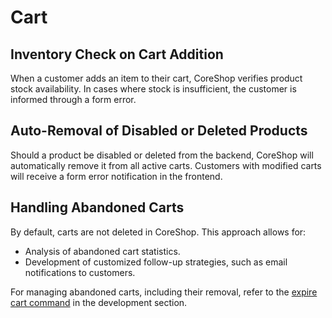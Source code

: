 # Cart

## Inventory Check on Cart Addition

When a customer adds an item to their cart, CoreShop verifies product stock availability. In cases where stock is
insufficient, the customer is informed through a form error.

## Auto-Removal of Disabled or Deleted Products

Should a product be disabled or deleted from the backend, CoreShop will automatically remove it from all active carts.
Customers with modified carts will receive a form error notification in the frontend.

## Handling Abandoned Carts

By default, carts are not deleted in CoreShop. This approach allows for:

- Analysis of abandoned cart statistics.
- Development of customized follow-up strategies, such as email notifications to customers.

For managing abandoned carts, including their removal, refer to
the [expire cart command](../../03_Development/06_Order/20_Commands.md) in the development section.
